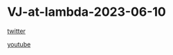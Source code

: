 # VJ-at-lambda-2023-06-10

[twitter](https://twitter.com/ymgmcmc/status/1666401630651293696)

[youtube](https://youtu.be/e4dlYAmfrEE)
